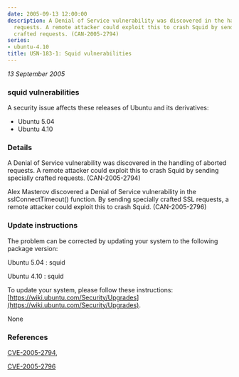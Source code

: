 ```yaml
---
date: 2005-09-13 12:00:00
description: A Denial of Service vulnerability was discovered in the handling of aborted
  requests. A remote attacker could exploit this to crash Squid by sending specially
  crafted requests. (CAN-2005-2794)
series:
- ubuntu-4.10
title: USN-183-1: Squid vulnerabilities
---
```


*13 September 2005*

### squid vulnerabilities

A security issue affects these releases of Ubuntu and its derivatives:

* Ubuntu 5.04
* Ubuntu 4.10

### Details

A Denial of Service vulnerability was discovered in the handling of aborted requests. A remote attacker could exploit this to crash Squid by sending specially crafted requests. (CAN-2005-2794)

Alex Masterov discovered a Denial of Service vulnerability in the sslConnectTimeout() function. By sending specially crafted SSL requests, a remote attacker could exploit this to crash Squid. (CAN-2005-2796)

### Update instructions

The problem can be corrected by updating your system to the following package version:

Ubuntu 5.04
 : squid 

Ubuntu 4.10
 : squid 

To update your system, please follow these instructions: [https://wiki.ubuntu.com/Security/Upgrades](https://wiki.ubuntu.com/Security/Upgrades).

None

### References

 
 [CVE-2005-2794](http://people.ubuntu.com/~ubuntu-security/cve/CVE-2005-2794), 

 [CVE-2005-2796](http://people.ubuntu.com/~ubuntu-security/cve/CVE-2005-2796)